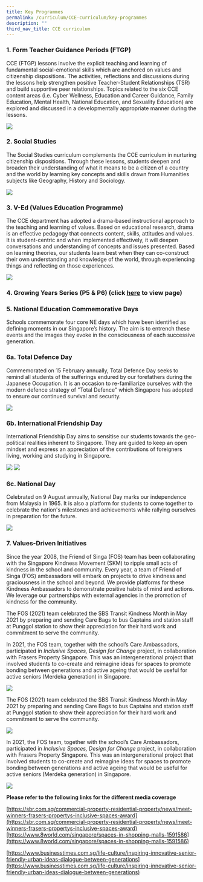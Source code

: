 ```yaml
---
title: Key Programmes
permalink: /curriculum/CCE-curriculum/key-programmes
description: ""
third_nav_title: CCE curriculum
---
```

### 1. Form Teacher Guidance Periods (FTGP)

CCE (FTGP) lessons involve the explicit teaching and learning of fundamental social-emotional skills which are anchored on values and citizenship dispositions. The activities, reflections and discussions during the lessons help strengthen positive Teacher-Student Relationships (TSR) and build supportive peer relationships. Topics related to the six CCE content areas (i.e. Cyber Wellness, Education and Career Guidance, Family Education, Mental Health, National Education, and Sexuality Education) are explored and discussed in a developmentally appropriate manner during the lessons.

![](/images/CCE1.png)

### 2. Social Studies


The Social Studies curriculum complements the CCE curriculum in nurturing citizenship dispositions. Through these lessons, students deepen and broaden their understanding of what it means to be a citizen of a country and the world by learning key concepts and skills drawn from Humanities subjects like Geography, History and Sociology.

![](/images/CCE2.png)

### 3. V-Ed (Values Education Programme)

The CCE department has adopted a drama-based instructional approach to the teaching and learning of values. Based on educational research, drama is an effective pedagogy that connects content, skills, attitudes and values. It is student-centric and when implemented effectively, it will deepen conversations and understanding of concepts and issues presented. Based on learning theories, our students learn best when they can co-construct their own understanding and knowledge of the world, through experiencing things and reflecting on those experiences.

![](/images/CCE3.png)

### 4. Growing Years Series (P5 & P6) (click [here](https://edgefieldpri-moe-edu-sg-admin.cwp.sg/partners/parents/sexuality-education) to view page)

### 5. National Education Commemorative Days
Schools commemorate four core NE days which have been identified as defining moments in our Singapore’s history. The aim is to entrench these events and the images they evoke in the consciousness of each successive generation.

### 6a. Total Defence Day
Commemorated on 15 February annually, Total Defence Day seeks to remind all students of the sufferings endured by our forefathers during the Japanese Occupation. It is an occasion to re-familiarize ourselves with the modern defence strategy of "Total Defence" which Singapore has adopted to ensure our continued survival and security.

![](/images/CCE4.jpeg)

### 6b. International Friendship Day
International Friendship Day aims to sensitise our students towards the geo-political realities inherent to Singapore. They are guided to keep an open mindset and express an appreciation of the contributions of foreigners living, working and studying in Singapore.

![](/images/CCE5.jpeg)
![](/images/CCE6.jpeg)

### 6c. National Day
Celebrated on 9 August annually, National Day marks our independence from Malaysia in 1965. It is also a platform for students to come together to celebrate the nation's milestones and achievements while rallying ourselves in preparation for the future.

![](/images/CCE7.png)

### 7. Values-Driven Initiatives
Since the year 2008, the Friend of Singa (FOS) team has been collaborating with the Singapore Kindness Movement (SKM) to ripple small acts of kindness in the school and community. Every year, a team of Friend of Singa (FOS) ambassadors will embark on projects to drive kindness and graciousness in the school and beyond. We provide platforms for these Kindness Ambassadors to demonstrate positive habits of mind and actions. We leverage our partnerships with external agencies in the promotion of kindness for the community.

The FOS (2021) team celebrated the SBS Transit Kindness Month in May 2021 by preparing and sending Care Bags to bus Captains and station staff at Punggol station to show their appreciation for their hard work and commitment to serve the community.

In 2021, the FOS team, together with the school’s Care Ambassadors, participated in _Inclusive Spaces, Design for Change_ project, in collaboration with Frasers Property Singapore. This was an intergenerational project that involved students to co-create and reimagine ideas for spaces to promote bonding between generations and active ageing that would be useful for active seniors (Merdeka generation) in Singapore.

![](/images/CCE8.png)

The FOS (2021) team celebrated the SBS Transit Kindness Month in May 2021 by preparing and sending Care Bags to bus Captains and station staff at Punggol station to show their appreciation for their hard work and commitment to serve the community.

![](/images/CCE9.png)

In 2021, the FOS team, together with the school’s Care Ambassadors, participated in _Inclusive Spaces, Design for Change_ project, in collaboration with Frasers Property Singapore. This was an intergenerational project that involved students to co-create and reimagine ideas for spaces to promote bonding between generations and active ageing that would be useful for active seniors (Merdeka generation) in Singapore.

![](/images/CCE10.png)

**Please refer to the following links for the different media coverage**
  

[https://sbr.com.sg/commercial-property-residential-property/news/meet-winners-frasers-propertys-inclusive-spaces-award](https://sbr.com.sg/commercial-property-residential-property/news/meet-winners-frasers-propertys-inclusive-spaces-award)[https://www.8world.com/singapore/spaces-in-shopping-malls-1591586](https://www.8world.com/singapore/spaces-in-shopping-malls-1591586)  

[https://www.businesstimes.com.sg/life-culture/inspiring-innovative-senior-friendly-urban-ideas-dialogue-between-generations](https://www.businesstimes.com.sg/life-culture/inspiring-innovative-senior-friendly-urban-ideas-dialogue-between-generations)
